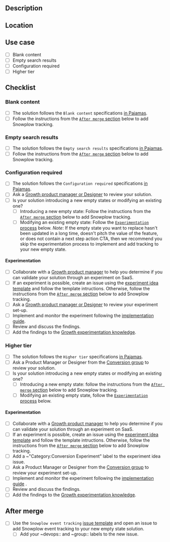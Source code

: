 <!-- Before implementing a new empty state solution, make sure to read the
Empty State region docs in Pajamas: https://design.gitlab.com/regions/empty-states -->

## Description

<!-- Describe the solution you're proposing for your empty state region.
Include links to user research (if applicable). -->

## Location

<!-- Provide a link and location of the new empty state solution.
For example: https://gitlab.com/gitlab-org/gitlab-services/design.gitlab.com/-/issues -->

## Use case

<!-- What is the use case for the solution you're proposing?
Read the Empty State docs and select the use case below: https://design.gitlab.com/regions/empty-states -->

-   [ ] Blank content
-   [ ] Empty search results
-   [ ] Configuration required
-   [ ] Higher tier

## Checklist

<!-- Follow the steps below that correspond with the use case selected above.
Follow the steps to complete this issue -->

### Blank content

-   [ ] The solution follows the `Blank content` specifications [in Pajamas](https://design.gitlab.com/regions/empty-states#blank-content).
-   [ ] Follow the instructions from the [`After merge` section](#after-merge) below to add Snowplow tracking.

### Empty search results

-   [ ] The solution follows the `Empty search results` specifications [in Pajamas](https://design.gitlab.com/regions/empty-states#empty-search-results).
-   [ ] Follow the instructions from the [`After merge` section](#after-merge) below to add Snowplow tracking.

### Configuration required

-   [ ] The solution follows the `Configuration required` specifications [in Pajamas](https://design.gitlab.com/regions/empty-states#configuration-required).
-   [ ] Ask a [Growth product manager or Designer](https://about.gitlab.com/handbook/engineering/development/growth/#stable-counterparts) to review your solution.
-   [ ] Is your solution introducing a new empty states or modifying an existing one?
    -   [ ] Introducing a new empty state: Follow the instructions from the [`After merge` section](#after-merge) below to add Snowplow tracking.
    -   [ ] Modifying an existing empty state: Follow the [`Experimentation` process](#experimentation) below. _Note_: If the empty state you want to replace hasn't been updated in a long time, doesn't pitch the value of the feature, or does not contain a next step action CTA, then we recommend you skip the experimentation process to implement and add tracking to your new empty state.

<!-- IF experimentation -->

#### Experimentation

-   [ ] Collaborate with a [Growth product manager](https://about.gitlab.com/handbook/engineering/development/growth/#stable-counterparts) to help you determine if you can validate your solution through an experiment on SaaS.
-   [ ] If an experiment is possible, create an issue using the [experiment idea template](https://gitlab.com/gitlab-org/gitlab/-/issues/new?issuable_template=Experiment%20Idea) and follow the template intructions. Otherwise, follow the instructions from the [`After merge` section](#after-merge) below to add Snowplow tracking.
-   [ ] Ask a [Growth product manager or Designer](https://about.gitlab.com/handbook/engineering/development/growth/#stable-counterparts) to review your experiment set-up.
-   [ ] Implement and monitor the experiment following the [implementation guide](https://gitlab.com/gitlab-org/gitlab/-/blob/master/doc/development/experiment_guide/gitlab_experiment.md#implement-an-experiment).
-   [ ] Review and discuss the findings.
-   [ ] Add the findings to the [Growth experimentation knowledge](https://about.gitlab.com/direction/growth/#growth-experiments-knowledge-base---concluded-experiments).

### Higher tier

-   [ ] The solution follows the `Higher tier` specifications [in Pajamas](https://design.gitlab.com/regions/empty-states#higher-tier).
-   [ ] Ask a Product Manager or Designer from the [Conversion group](https://about.gitlab.com/handbook/engineering/development/growth/conversion/#group-members) to review your solution.
-   [ ] Is your solution introducing a new empty states or modifying an existing one?
    -   [ ] Introducing a new empty state: follow the instructions from the [`After merge` section](#after-merge) below to add Snowplow tracking.
    -   [ ] Modifying an existing empty state, follow the [`Experimentation` process](#experimentation) below.

<!-- IF experimentation -->

#### Experimentation

-   [ ] Collaborate with a [Growth product manager](https://about.gitlab.com/handbook/engineering/development/growth/#stable-counterparts) to help you determine if you can validate your solution through an experiment on SaaS.
-   [ ] If an experiment is possible, create an issue using the [experiment idea template](https://gitlab.com/gitlab-org/gitlab/-/issues/new?issuable_template=Experiment%20Idea) and follow the template intructions. Otherwise, follow the instructions from the [`After merge` section](#after-merge) below to add Snowplow tracking.
-   [ ] Add a ~"Category:Conversion Experiment" label to the experiment idea issue.
-   [ ] Ask a Product Manager or Designer from the [Conversion group](https://about.gitlab.com/handbook/engineering/development/growth/conversion/#group-members) to review your experiment set-up.
-   [ ] Implement and monitor the experiment following the [implementation guide](https://gitlab.com/gitlab-org/gitlab/-/blob/master/doc/development/experiment_guide/gitlab_experiment.md#implement-an-experiment) .
-   [ ] Review and discuss the findings.
-   [ ] Add the findings to the [Growth experimentation knowledge](https://about.gitlab.com/direction/growth/#growth-experiments-knowledge-base---concluded-experiments).

## After merge

-   [ ] Use the `Snowplow event tracking` [issue template](https://gitlab.com/gitlab-org/gitlab/-/issues/new?issuable_template=Snowplow%20event%20tracking) and open an issue to add Snowplow event tracking to your new empty state solution.
    -   [ ] Add your ~devops:: and ~group:: labels to the new issue.
